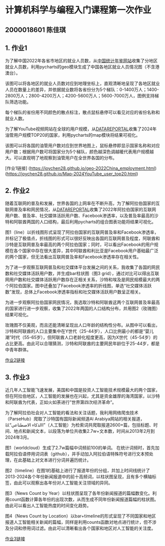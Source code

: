 # 计算机科学与编程入门课程第一次作业
## 2000018601 陈佳琪

## 1. 作业1
为了解中国2022年各省市地区的就业人员数，从[中国统计年鉴网站](https://www.stats.gov.cn/sj/ndsj/2023/indexch.htm)收集了分地区就业人员数，利用pycharts的geo模块生成了中国各地区就业人员情况图（不含港澳台）。

该图可以将各地区的就业人员数对应到地理坐标上，直观清晰地呈现了各地区就业人员在数量上的差异，并依据就业数将各省份分为5个梯队：0-1400万人；1400-2800万人；2800-4200万人；4200-5600万人；5600-7000万人，图例支持梯队筛选功能。

每个梯队的省份用不同颜色的散点标注，散点鼠标悬停可以看见对应的省份名称和就业人数。


为了解YouTube视频网站在全球的用户规模，从[DATAREPORTAL](https://datareportal.com/)收集了2024年油管用户规模TOP20的国家，利用pycharts的map模块将结果可视化。

该图可以将各国的油管用户数对应到世界地图上，鼠标悬停即显示国家名称和对应用户数；根据用户数可将国家分为5个梯队，颜色越深色调越暖代表用户规模越大。可以直观明了地观察到油管用户在全世界各国的分布。

[作业1链接]
(https://joychen28.github.io/geo-2022China_employment.html)
(https://joychen28.github.io/Map-2024YouTube_user_top20.html)

## 2. 作业2
随着互联网的普及和发展，世界各国的上网率在不断升高，为了解阿拉伯国家的互联网普及率和网民情况，从[DATAREPORTAL](https://datareportal.com/)收集了2022年阿拉伯国家的互联网用户数、普及率、社交媒体活跃用户数、Facebook渗透率，以及普及率最高的沙特和阿联酋两国的人口结构，最后利用pycharts的组合图表功能将结果可视化。

图1（line）以折线图形式呈现了阿拉伯国家的互联网普及率和Facebook渗透率，并标记了极值点，折线图的形式可以很好反映出各国的互联网普及程度，阿联酋和沙特是互联网普及率最高的两个阿拉伯国家；同时，可以看出Facebook的用户规模在各个国家中存在很大差异，其中阿联酋和利比亚是Facebook用户基础最广泛的两个国家，但无法看出互联网普及率和Facebook渗透率存在相关性。

为了进一步观察互联网普及和社交媒体平台发展之间的关系，我收集了各国的网民数和社交媒体活跃用户数，并生成bar柱状图（图3 grid），通过对比可以得出互联网用户数和社交媒体活跃用户数存在正相关关系，沙特和埃及是网民规模最大的两个阿拉伯国家。图中还叠加了Facebook渗透率的折线图，单选“社交媒体活跃数”发现，总体上Facebook渗透率指标和社交媒体活跃用户数呈正相关。

为进一步观察阿拉伯国家网民情况，我选取沙特和阿联酋这两个互联网普及率最高的国家进行进一步观察，收集了2022年两国的人口结构分布，并用图2（玫瑰图）结果可视化。

玫瑰图不仅美观，而且还能清晰呈现出人口年龄的结构性分布。从图中可以看出，沙特和阿联酋的人口主要集中在Y世代（25-44岁），人口比例最小的都是“婴儿潮”时代（55-65岁），但阿联酋人口老龄化程度更高，因为X世代（45-54岁）的占比更高。由此可以合理猜测，沙特和阿联酋的主要网民年龄位于25-44岁，都是中青年群体。

[作业2链接](https://joychen28.github.io/tab-2022arabic_internet_user.html)

## 3. 作业3
近几年人工智能飞速发展，美国和中国是投资人工智能技术规模最大的两个国家，但在阿拉伯地区，人工智能的发展也在兴起，尤其是资金雄厚的海湾国家，以沙特和阿联酋为代表，正如火如荼进行”世界第四次经济革命”。

为了解阿拉伯社会对人工智能的看法和关注话题，我利用网络爬虫技术（ParseHub）爬取了沙特国有国际新闻频道Al Arabiya网站的相关报道，以“االذكاء الاصطناعي”（人工智能）为检索词共爬取报道2600+篇，包括标题、时间、地点和新闻文本，以段落为单位共收集2.7w+文本数，时间从2013年2月到2024年3月。

图1（worldcloud）生成了2.7w篇幅中词频前100的单词。
在统计词频时，首先加载阿拉伯语停用词词表（github），并手动加入阿拉伯语特殊符号进行文本预处理，在此基础上对文本进行分词并遍历统计。

图2（timeline）在图1的基础上进行了报道年份的分组，并加上时间线统计了2013-2024各个年份新闻报道中的前十高频词，以柱状图呈现，且有多个横轴标签，由此可以观察出各年份对人工智能关注领域的异同。

图3（News Count by Year）以柱状图呈现了各年份新闻报道的篇幅数变化。利用count函数计算各年份的出现次数，从而生成不同年份新闻报道篇幅的柱状图。由此可以看出人工智能热度的时间变化趋势。

图4（News Count by Location）以bar+timeline的形式呈现了不同国家和地区报道人工智能相关新闻的篇幅，同样是利用counts函数对地点进行统计，但不涉及分词和停用词过滤。由此可以清晰看出各个国家和地区对人工智能的关注度。

[作业3链接](https://joychen28.github.io/ALARABIYA_AI_News.html)
